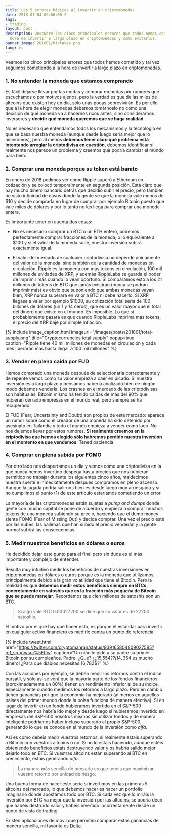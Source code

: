 ```yaml
---
title: Los 5 errores básicos al invertir en criptomonedas
date: 2018-01-04 00:00:00 Z
tags:
- trading
layout: post
description: Descubre los cinco principales errores que todos hemos cometido a la
  hora de invertir a largo plazo en criptomonedas y cómo evitarlos.
banner_image: 201801/mistakes.png
lang: es
---
```


Veamos los cinco principales errores que todos hemos cometido y tal vez seguimos cometiendo a la hora de invertir a largo plazo en criptomonedas.

<!--more-->

### 1. No entender la moneda que estamos comprando

Es fácil dejarse llevar por las modas y comprar monedas por rumores que escuchamos o por motivos ajenos, pero la verdad es que de las miles de altcoins que existen hoy en día, sólo unas pocas sobrevivirán. Es por ello que a la hora de elegir monedas debemos tomárnoslo no como una decisión de qué moneda va a hacernos ricos antes, sino considerarnos inversores y **decidir qué moneda queremos que se haga realidad**.

No es necesario que entendamos todos los mecanismos y la tecnología en que se basa nuestra moneda (aunque desde luego sería mejor que lo hicieramos), pero al menos **debemos tener claro qué problema está intentando arreglar la criptodivisa en cuestión**, debemos identificar si realmente nos parece un problema y creemos que podría cambiar el mundo para bien.

### 2. Comprar una moneda porque su token está barato

En enero de 2018 pudimos ver como Ripple superó a Ethereum en cotización y se colocó temporalmente en segunda posición. Está claro que hay mucho dinero bancario detrás que decidió subir el precio, pero también he visto infinidad de casos donde la gente ve que la moneda vale menos de $10 y decide comprarla en lugar de comprar por ejemplo Bitcoin puesto que valé miles de dólares y por lo tanto no les llega para comprar una moneda entera.

Es importante tener en cuenta dos cosas:

- No es necesario comprar un BTC o un ETH entero, podemos perfectamente comprar fracciones de la moneda, o lo equivalente a $100 y si el valor de la moneda sube, nuestra inversión subirá exactamente igual.

- El valor del mercado de cualquier criptodivisa no depende únicamente del valor de la moneda, sino también de la cantidad de monedas en circulación. Ripple es la moneda con más tokens en circulación, 100 mil millones de unidades de XRP, y además RippleLabs se guarda el poder de imprimir más cuando lo vean oportuno. Si comparamos esto a los 21 millones de tokens de BTC que jamás existirán (nunca se podrán imprimir más) es obvio que suponiendo que ambas monedas vayan bien, XRP nunca superará en valor a BTC ni debe hacerlo.  Si XRP llegase a valer por ejemplo $1000, su cotización total sería de 100 billones de dólares (un 1 y 14 ceros), que es un valor mayor que el total del dinero que existe en el mundo. Es imposible. Lo que sí probablemente pasará es que cuando RippleLabs imprima más tokens, el precio del XRP baje por simple inflación. 

{% include image_caption.html imageurl="/images/posts/201801/total-supply.png" title="Cryptocurrencies total supply" popup=true caption="Ripple tiene 40 mil millones de monedas en circulación y cada mes liberarán más hasta llegar a 100 mil millones" %}

### 3. Vender en plena caída por FUD

Hemos comprado una moneda después de seleccionarla correctamente y de repente vemos como su valor empieza a caer en picado. Si nuestra inversión es a largo plazo y pensamos haberla analizado bien de ningún modo debemos venderla. Los crashes en el mercado de las criptodivisas son habituales, Bitcoin mismo ha tenido caídas de más del 90% que hubieran cerrado empresas en el mundo real, pero siempre se ha recuperado. 

El FUD (Fear, Uncertainty and Doubt) son propios de este mercado: aparece un rumor sobre como el creador de una moneda ha sido detenido por asesinato en Tailandia y todo el mundo empieza a vender como loco. No nos dejemos llevar por estos rumores. **Si realmente creemos en la criptodivisa que hemos elegido sólo habremos perdido nuestra inversión en el momento en que vendemos**. Tened paciencia. 

### 4. Comprar en plena subida por FOMO

Por otro lado nos despertamos un día y vemos como una criptodivisa en la que nunca hemos invertido despega hasta precios que nos hubieran permitido no trabajar durante los siguientes cinco años, maldecimos nuestra suerte e inmediatamente después compramos en pleno ascenso. Aunque la jugada podría salirnos bien es desde luego muy arriesgada y si no cumplimos el punto (1) de este artículo estaríamos cometiendo un error.

La mayoría de las criptomonedas están sujetas a *pump and dumps* donde gente con mucho capital se pone de acuerdo y empieza a comprar muchos tokens de una moneda subiendo su precio, haciendo que el dumb money sienta FOMO (Fear of Missing Out) y decida comprar. Una vez el precio esté por las nubes, las ballenas que han subido el precio venderán y la gente normal sufrirá las consecuencias.

### 5. Medir nuestros beneficios en dólares o euros

He decidido dejar este punto para el final pero sin duda es el más importante y complejo de entender.

Resulta muy intuitivo medir los beneficios de nuestras inversiones en criptomonedas en dólares o euros porque es la moneda que utilizamos, principalmente debido a la gran volatilidad que tiene el Bitcoin. Pero la realidad es que **debemos medir estos beneficios siempre en BTCs, concretamente en satoshis que es la fracción más pequeña de Bitcoin que se puede manejar**. Recordemos que cien millones de satoshis son un BTC.

> Si algo vale BTC 0.00027200 se dice que su valor es de 27200 satoshis.

El motivo por el que hay que hacer esto, es porque el estándar para invertir en cualquier activo financiero es medirlo contra un punto de referencia.

{% include tweet.html href="https://twitter.com/cryptomanran/status/939165804809027585?ref_src=twsrc%5Etfw" caption="Un niño le pide a su padre su primer Bitcoin por su cumpleaños. Padre: ¿Qué? ¿¿15,554$?? ¡14,354$ es mucho dinero! ¿Para que diablos necesitas 16,782$?" %}


Con las acciones por ejemplo, se deben medir los retornos contra el índice bursátil, y sólo así se verá que la mayoria parte de los fondos financieros (aproximadamente un 80%) tienen un rendimiento inferior al de su índice, especialmente cuando medimos los retornos a largo plazo. Pero en cambio tienen ganancias por que la economía ha mejorado (al menos en aquellos países del primer mundo donde la bolsa funciona de manera efectiva). Si en lugar de invertir en un fondo hubiéramos invertido en el S&P-500 directamente nos habría ido mejor y desde luego si hubieramos invertido en empresas del S&P-500 nosotros mismos sin utilizar fondos y de manera inteligente podríamos haber incluso superado al propio S&P-500, generando lo que se conoce en el mundo de la inversión como *alfa*.

Así es como debeis medir vuestros retornos, si realmente estais superando a Bitcoin con vuestros altcoins o no. Si no lo estais haciendo, aunque estéis obteniendo beneficios estais destruyendo valor y os habría salido mejor dejarlo todo en BTC. Si vuestras altcoins están superando al BTC en crecimiento, estais generando *alfa*.

> La manera más sencilla de pensarlo es que teneis que maximizar vuestro retorno por unidad de riesgo.

Una buena forma de hacer esto sería si invertimos en las primeras 5 altcoins del mercado, lo que debemos hacer es hacer un portfolio imaginario donde apostamos todo por BTC. Si cada vez que lo mirais la inversión por BTC va mejor que la inversión por las altcoins, se podría decir que habéis destruido valor y habéis invertido incorrectamente desde un punto de vista de trading.

Existen aplicaciones de móvil que permiten comparar estas ganancias de manera sencilla, mi favorita es [Delta](https://getdelta.io/).
